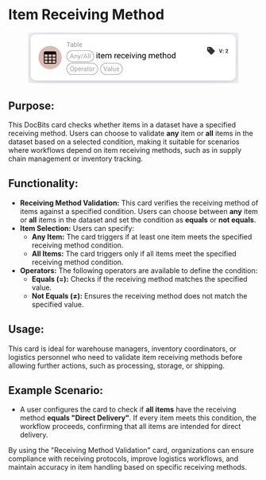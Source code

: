 # Item Receiving Method

<figure><img src="../../../../.gitbook/assets/image (47).png" alt="" width="563"><figcaption></figcaption></figure>

## **Purpose:**

This DocBits card checks whether items in a dataset have a specified receiving method. Users can choose to validate **any** item or **all** items in the dataset based on a selected condition, making it suitable for scenarios where workflows depend on item receiving methods, such as in supply chain management or inventory tracking.

## **Functionality:**

* **Receiving Method Validation:** This card verifies the receiving method of items against a specified condition. Users can choose between **any** item or **all** items in the dataset and set the condition as **equals** or **not equals**.
* **Item Selection:** Users can specify:
  * **Any Item:** The card triggers if at least one item meets the specified receiving method condition.
  * **All Items:** The card triggers only if all items meet the specified receiving method condition.
* **Operators:** The following operators are available to define the condition:
  * **Equals (=):** Checks if the receiving method matches the specified value.
  * **Not Equals (≠):** Ensures the receiving method does not match the specified value.

## **Usage:**

This card is ideal for warehouse managers, inventory coordinators, or logistics personnel who need to validate item receiving methods before allowing further actions, such as processing, storage, or shipping.

## **Example Scenario:**

* A user configures the card to check if **all items** have the receiving method **equals "Direct Delivery"**. If every item meets this condition, the workflow proceeds, confirming that all items are intended for direct delivery.

By using the "Receiving Method Validation" card, organizations can ensure compliance with receiving protocols, improve logistics workflows, and maintain accuracy in item handling based on specific receiving methods.

